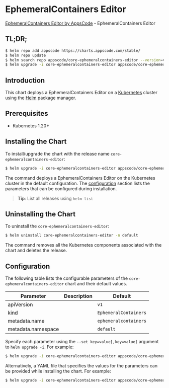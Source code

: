 # EphemeralContainers Editor

[EphemeralContainers Editor by AppsCode](https://appscode.com) - EphemeralContainers Editor

## TL;DR;

```bash
$ helm repo add appscode https://charts.appscode.com/stable/
$ helm repo update
$ helm search repo appscode/core-ephemeralcontainers-editor --version=v0.19.0
$ helm upgrade -i core-ephemeralcontainers-editor appscode/core-ephemeralcontainers-editor -n default --create-namespace --version=v0.19.0
```

## Introduction

This chart deploys a EphemeralContainers Editor on a [Kubernetes](http://kubernetes.io) cluster using the [Helm](https://helm.sh) package manager.

## Prerequisites

- Kubernetes 1.20+

## Installing the Chart

To install/upgrade the chart with the release name `core-ephemeralcontainers-editor`:

```bash
$ helm upgrade -i core-ephemeralcontainers-editor appscode/core-ephemeralcontainers-editor -n default --create-namespace --version=v0.19.0
```

The command deploys a EphemeralContainers Editor on the Kubernetes cluster in the default configuration. The [configuration](#configuration) section lists the parameters that can be configured during installation.

> **Tip**: List all releases using `helm list`

## Uninstalling the Chart

To uninstall the `core-ephemeralcontainers-editor`:

```bash
$ helm uninstall core-ephemeralcontainers-editor -n default
```

The command removes all the Kubernetes components associated with the chart and deletes the release.

## Configuration

The following table lists the configurable parameters of the `core-ephemeralcontainers-editor` chart and their default values.

|     Parameter      | Description |             Default              |
|--------------------|-------------|----------------------------------|
| apiVersion         |             | <code>v1</code>                  |
| kind               |             | <code>EphemeralContainers</code> |
| metadata.name      |             | <code>ephemeralcontainers</code> |
| metadata.namespace |             | <code>default</code>             |


Specify each parameter using the `--set key=value[,key=value]` argument to `helm upgrade -i`. For example:

```bash
$ helm upgrade -i core-ephemeralcontainers-editor appscode/core-ephemeralcontainers-editor -n default --create-namespace --version=v0.19.0 --set apiVersion=v1
```

Alternatively, a YAML file that specifies the values for the parameters can be provided while
installing the chart. For example:

```bash
$ helm upgrade -i core-ephemeralcontainers-editor appscode/core-ephemeralcontainers-editor -n default --create-namespace --version=v0.19.0 --values values.yaml
```

